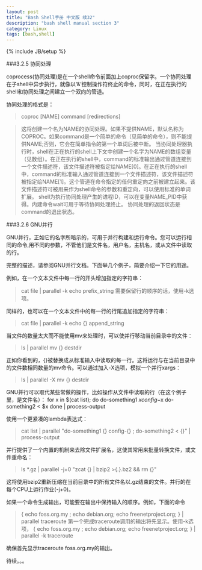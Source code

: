```yaml
---
layout: post
title: "Bash Shell手册 中文版 续32"
description: "bash shell manual section 3"
category: Linux
tags: [bash,shell]
---
```


{% include JB/setup %}
<style>
.mylets{
font-size: 1.1em; 
}
</style>

###3.2.5 协同处理

coprocess(协同处理)是在一个shell命令前面加上coproc保留字。一个协同处理在子shell中异步执行，就像以‘&’控制操作符终止的命令，同时，在正在执行的shell和协同处理之间建立一个双向的管道。

协同处理的格式是：
> coproc [NAME] command [redirections]

> 这将创建一个名为NAME的协同处理。如果不提供NAME，默认名称为COPROC。如果command是一个简单的命令（见简单的命令），则不能提供NAME;否则，它会在简单指令的第一个单词后被中断。
当协同处理器执行时，shell在正在执行的shell上下文中创建一个名字为NAME的数组变量（见数组）。在正在执行的shell中，command的标准输出通过管道连接到一个文件描述符，该文件描述符被指定给NAME[0]。在正在执行的shell中，command的标准输入通过管道连接到一个文件描述符，该文件描述符被指定给NAME[1]。这个管道在命令指定的任何重定向之前被建立起来。该文件描述符可被用来作为shell命令的参数和重定向，可以使用标准的单词扩展。
shell为执行协同处理产生的进程ID，可以在变量NAME_PID中获得。内建命令wait可用于等待协同处理终止。
协同处理的返回状态是command的退出状态。

###3.2.6 GNU并行

GNU并行，正如它的名字所暗示的，可用于并行构建和运行命令。您可以运行相同的命令,用不同的参数，不管他们是文件名，用户名，主机名，或从文件中读取的行。

完整的描述，请参阅GNU并行文档。下面举几个例子，简要介绍一下它的用途。

例如，在一个文本文件中每一行的开头增加指定的字符串：
> cat file | parallel -k echo prefix_string
> 需要保留行的顺序的话，使用-k选项。

同样的，也可以在一个文本文件中的每一行的行尾追加指定的字符串：
> cat file | parallel -k echo {} append_string

当文件的数量太大而不能使用mv来处理时，可以使并行移动当前目录中的文件：
> ls | parallel mv {} destdir

正如你看到的，{}被替换成从标准输入中读取的每一行。这将运行与在当前目录中的文件数相同数量的mv命令。可以通过加入-X选项，模拟一个并行xargs：
> ls | parallel -X mv {} destdir

GNU并行可以取代某些常做的操作，比如操作从文件中读取的行（在这个例子里，是文件名）：
    for x in $(cat list); do
        do-something1 $x config-$x
        do-something2 < $x
    done | process-output

使用一个更紧凑的lambda表达式：
> cat list | parallel "do-something1 {} config-{} ; do-something2 < {}" | process-output

并行提供了一个内置的机制来去除文件扩展名，这使其常用来批量转换文件，或文件重命名：
> ls *.gz | parallel -j+0 "zcat {} | bzip2 >{.}.bz2 && rm {}"

这将使用bzip2重新压缩在当前目录中的所有文件名以.gz结束的文件。并行的在每个CPU上运行作业(-j+0)。

如果一个命令生成输出，可能要在输出中保持输入的顺序。例如，下面的命令
> { echo foss.org.my ; echo debian.org; echo freenetproject.org; } | parallel traceroute
第一个完成traceroute调用的输出将先显示。使用-k选项，
> { echo foss.org.my ; echo debian.org; echo freenetproject.org; } | parallel -k traceroute

确保首先显示traceroute foss.org.my的输出。


待续。。。
